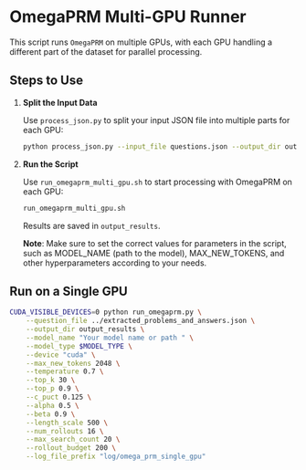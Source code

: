# OmegaPRM Multi-GPU Runner

This script runs `OmegaPRM` on multiple GPUs, with each GPU handling a different part of the dataset for parallel processing.

## Steps to Use

1. **Split the Input Data**

   Use `process_json.py` to split your input JSON file into multiple parts for each GPU:

   ```bash
   python process_json.py --input_file questions.json --output_dir output_directory --num_splits 8
   ```
   
2. **Run the Script**
   
   Use `run_omegaprm_multi_gpu.sh` to start processing with OmegaPRM on each GPU:
    ``` bash
   run_omegaprm_multi_gpu.sh
    ```
   Results are saved in `output_results`.
   
   **Note**: Make sure to set the correct values for parameters in the script, such as MODEL_NAME (path to the model), MAX_NEW_TOKENS, and other hyperparameters according to your needs.

## Run on a Single GPU

```bash
CUDA_VISIBLE_DEVICES=0 python run_omegaprm.py \
    --question_file ../extracted_problems_and_answers.json \
    --output_dir output_results \
    --model_name "Your model name or path " \
    --model_type $MODEL_TYPE \
    --device "cuda" \
    --max_new_tokens 2048 \
    --temperature 0.7 \
    --top_k 30 \
    --top_p 0.9 \
    --c_puct 0.125 \
    --alpha 0.5 \
    --beta 0.9 \
    --length_scale 500 \
    --num_rollouts 16 \
    --max_search_count 20 \
    --rollout_budget 200 \
    --log_file_prefix "log/omega_prm_single_gpu"

```